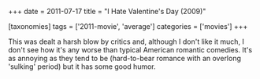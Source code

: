 +++
date = 2011-07-17
title = "I Hate Valentine's Day (2009)"

[taxonomies]
tags = ['2011-movie', 'average']
categories = ['movies']
+++

This was dealt a harsh blow by critics and, although I don\'t like it
much, I don\'t see how it\'s any worse than typical American romantic
comedies. It\'s as annoying as they tend to be (hard-to-bear romance
with an overlong \'sulking\' period) but it has some good humor.
